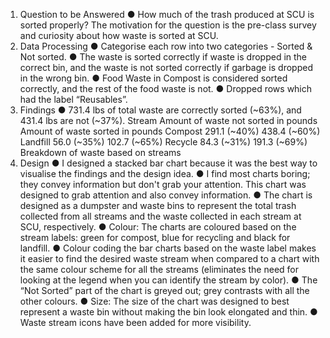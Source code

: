 
1. Question to be Answered
  ● How much of the trash produced at SCU is sorted properly? The motivation for the question is the pre-class survey and curiosity about how waste is sorted at SCU.
2. Data Processing
● Categorise each row into two categories - Sorted & Not sorted.
● The waste is sorted correctly if waste is dropped in the correct bin, and the waste is not sorted
correctly if garbage is dropped in the wrong bin.
● Food Waste in Compost is considered sorted correctly, and the rest of the food waste is not.
● Dropped rows which had the label “Reusables”.
3. Findings
● 731.4 lbs of total waste are correctly sorted (~63%), and 431.4 lbs are not (~37%).
     Stream
Amount of waste not sorted in pounds
Amount of waste sorted in pounds
Compost
291.1 (~40%)
438.4 (~60%)
Landfill
56.0 (~35%)
102.7 (~65%)
Recycle
84.3 (~31%)
191.3 (~69%)
    Breakdown of waste based on streams
4. Design
● I designed a stacked bar chart because it was the best way to visualise the findings and the design idea.
● I find most charts boring; they convey information but don't grab your attention. This chart was designed to grab attention and also convey information.
● The chart is designed as a dumpster and waste bins to represent the total trash collected from all streams and the waste collected in each stream at SCU, respectively.
● Colour: The charts are coloured based on the stream labels: green for compost, blue for recycling and black for landfill.
● Colour coding the bar charts based on the waste label makes it easier to find the desired waste stream when compared to a chart with the same colour scheme for all the streams (eliminates the need for looking at the legend when you can identify the stream by color).
● The “Not Sorted” part of the chart is greyed out; grey contrasts with all the other colours.
● Size: The size of the chart was designed to best represent a waste bin without making the bin
look elongated and thin.
● Waste stream icons have been added for more visibility.

